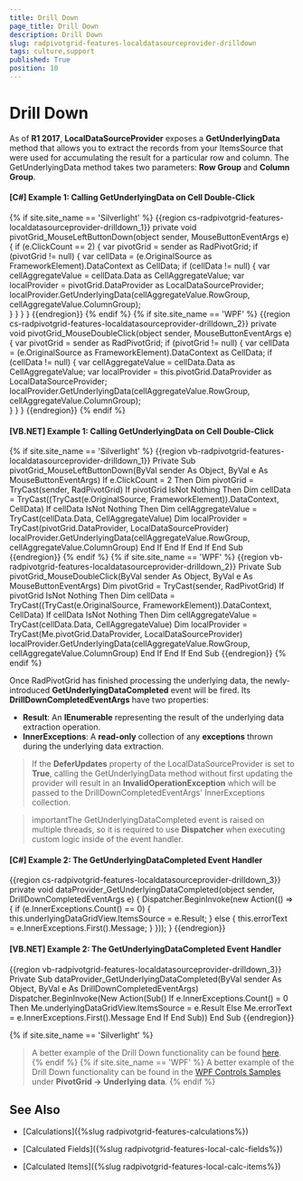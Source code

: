 ```yaml
---
title: Drill Down
page_title: Drill Down
description: Drill Down
slug: radpivotgrid-features-localdatasourceprovider-drilldown
tags: culture,support
published: True
position: 10
---
```


# Drill Down

As of **R1 2017**, **LocalDataSourceProvider** exposes a **GetUnderlyingData** method that allows you to extract the records from your ItemsSource that were used for accumulating the result for a particular row and column. The GetUnderlyingData method takes two parameters: **Row Group** and **Column Group**.

#### __[C#] Example 1: Calling GetUnderlyingData on Cell Double-Click__

{% if site.site_name == 'Silverlight' %}
{{region cs-radpivotgrid-features-localdatasourceprovider-drilldown_1}}
	private void pivotGrid_MouseLeftButtonDown(object sender, MouseButtonEventArgs e)
    {
        if (e.ClickCount == 2)
        {
			var pivotGrid = sender as RadPivotGrid;
			if (pivotGrid != null)
		    {
	            var cellData = (e.OriginalSource as FrameworkElement).DataContext as CellData;
	            if (cellData != null)
	            {
	                var cellAggregateValue = cellData.Data as CellAggregateValue;
	                var localProvider = pivotGrid.DataProvider as LocalDataSourceProvider;
	                localProvider.GetUnderlyingData(cellAggregateValue.RowGroup, cellAggregateValue.ColumnGroup);            
				}
			}
        }
    }
{{endregion}}
{% endif %}
{% if site.site_name == 'WPF' %}
{{region cs-radpivotgrid-features-localdatasourceprovider-drilldown_2}}
	private void pivotGrid_MouseDoubleClick(object sender, MouseButtonEventArgs e)
	{
		var pivotGrid = sender as RadPivotGrid;
		if (pivotGrid != null)
	    {
		    var cellData = (e.OriginalSource as FrameworkElement).DataContext as CellData;
		    if (cellData != null)
		    {
		        var cellAggregateValue = cellData.Data as CellAggregateValue;
		        var localProvider = this.pivotGrid.DataProvider as LocalDataSourceProvider;
		        localProvider.GetUnderlyingData(cellAggregateValue.RowGroup, cellAggregateValue.ColumnGroup);            
		    }
		}
	}
{{endregion}}
{% endif %}

#### __[VB.NET] Example 1: Calling GetUnderlyingData on Cell Double-Click__

{% if site.site_name == 'Silverlight' %}
{{region vb-radpivotgrid-features-localdatasourceprovider-drilldown_1}}
	Private Sub pivotGrid_MouseLeftButtonDown(ByVal sender As Object, ByVal e As MouseButtonEventArgs)
		If e.ClickCount = 2 Then
			Dim pivotGrid = TryCast(sender, RadPivotGrid)
			If pivotGrid IsNot Nothing Then
				Dim cellData = TryCast((TryCast(e.OriginalSource, FrameworkElement)).DataContext, CellData)
				If cellData IsNot Nothing Then
					Dim cellAggregateValue = TryCast(cellData.Data, CellAggregateValue)
					Dim localProvider = TryCast(pivotGrid.DataProvider, LocalDataSourceProvider)
					localProvider.GetUnderlyingData(cellAggregateValue.RowGroup, cellAggregateValue.ColumnGroup)
				End If
			End If
		End If
	End Sub
{{endregion}}
{% endif %}
{% if site.site_name == 'WPF' %}
{{region vb-radpivotgrid-features-localdatasourceprovider-drilldown_2}}
	Private Sub pivotGrid_MouseDoubleClick(ByVal sender As Object, ByVal e As MouseButtonEventArgs)
			Dim pivotGrid = TryCast(sender, RadPivotGrid)
			If pivotGrid IsNot Nothing Then
				Dim cellData = TryCast((TryCast(e.OriginalSource, FrameworkElement)).DataContext, CellData)
				If cellData IsNot Nothing Then
					Dim cellAggregateValue = TryCast(cellData.Data, CellAggregateValue)
					Dim localProvider = TryCast(Me.pivotGrid.DataProvider, LocalDataSourceProvider)
					localProvider.GetUnderlyingData(cellAggregateValue.RowGroup, cellAggregateValue.ColumnGroup)
				End If
			End If
	End Sub
{{endregion}}
{% endif %}

Once RadPivotGrid has finished processing the underlying data, the newly-introduced **GetUnderlyingDataCompleted** event will be fired. Its **DrillDownCompletedEventArgs** have two properties:

* **Result**: An **IEnumerable** representing the result of the underlying data extraction operation.
* **InnerExceptions**: A **read-only** collection of any **exceptions** thrown during the underlying data extraction.

>If the **DeferUpdates** property of the LocalDataSourceProvider is set to **True**, calling the GetUnderlyingData method without first updating the provider will result in an **InvalidOperationException** which will be passed to the DrillDownCompletedEventArgs' InnerExceptions collection.

>importantThe GetUnderlyingDataCompleted event is raised on multiple threads, so it is required to use **Dispatcher** when executing custom logic inside of the event handler.

#### __[C#] Example 2: The GetUnderlyingDataCompleted Event Handler__

{{region cs-radpivotgrid-features-localdatasourceprovider-drilldown_3}}
	private void dataProvider_GetUnderlyingDataCompleted(object sender, DrillDownCompletedEventArgs e)
    {
		Dispatcher.BeginInvoke(new Action(() => 
        {
		    if (e.InnerExceptions.Count() == 0)
		    {
		        this.underlyingDataGridView.ItemsSource = e.Result;
		    }
		    else
	        {
	            this.errorText = e.InnerExceptions.First().Message;
	        }
		}));
    }
{{endregion}}

#### __[VB.NET] Example 2: The GetUnderlyingDataCompleted Event Handler__

{{region vb-radpivotgrid-features-localdatasourceprovider-drilldown_3}}
	Private Sub dataProvider_GetUnderlyingDataCompleted(ByVal sender As Object, ByVal e As DrillDownCompletedEventArgs)
			Dispatcher.BeginInvoke(New Action(Sub()
				If e.InnerExceptions.Count() = 0 Then
					Me.underlyingDataGridView.ItemsSource = e.Result
				Else
					Me.errorText = e.InnerExceptions.First().Message
				End If
			End Sub))
	End Sub
{{endregion}}

{% if site.site_name == 'Silverlight' %}
>A better example of the Drill Down functionality can be found [here](http://demos.telerik.com/silverlight/#PivotGrid/DrillDown).
{% endif %}
{% if site.site_name == 'WPF' %}
>A better example of the Drill Down functionality can be found in the [WPF Controls Samples](http://demos.telerik.com/wpf/) under **PivotGrid -> Underlying data**.
{% endif %}

## See Also

* [Calculations]({%slug radpivotgrid-features-calculations%})

* [Calculated Fields]({%slug radpivotgrid-features-local-calc-fields%})

* [Calculated Items]({%slug radpivotgrid-features-local-calc-items%})